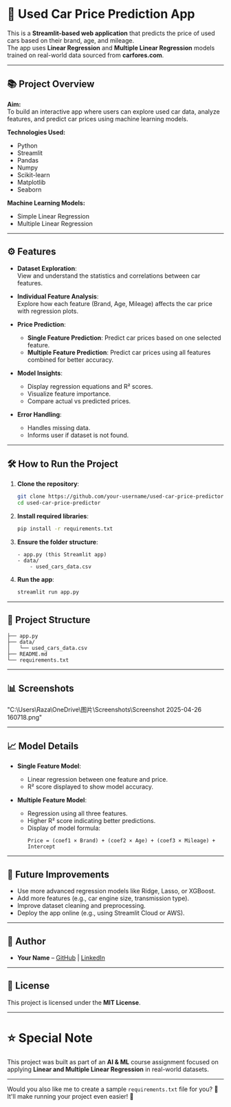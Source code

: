 

# 🚗 Used Car Price Prediction App

This is a **Streamlit-based web application** that predicts the price of used cars based on their brand, age, and mileage.  
The app uses **Linear Regression** and **Multiple Linear Regression** models trained on real-world data sourced from **carfores.com**.

---

## 📚 Project Overview

**Aim:**  
To build an interactive app where users can explore used car data, analyze features, and predict car prices using machine learning models.

**Technologies Used:**
- Python
- Streamlit
- Pandas
- Numpy
- Scikit-learn
- Matplotlib
- Seaborn

**Machine Learning Models:**
- Simple Linear Regression
- Multiple Linear Regression

---

## ⚙️ Features

- **Dataset Exploration**:  
  View and understand the statistics and correlations between car features.
  
- **Individual Feature Analysis**:  
  Explore how each feature (Brand, Age, Mileage) affects the car price with regression plots.

- **Price Prediction**:
  - **Single Feature Prediction**: Predict car prices based on one selected feature.
  - **Multiple Feature Prediction**: Predict car prices using all features combined for better accuracy.

- **Model Insights**:
  - Display regression equations and R² scores.
  - Visualize feature importance.
  - Compare actual vs predicted prices.

- **Error Handling**:
  - Handles missing data.
  - Informs user if dataset is not found.

---

## 🛠️ How to Run the Project

1. **Clone the repository**:
   ```bash
   git clone https://github.com/your-username/used-car-price-predictor.git
   cd used-car-price-predictor
   ```

2. **Install required libraries**:
   ```bash
   pip install -r requirements.txt
   ```

3. **Ensure the folder structure**:
   ```
   - app.py (this Streamlit app)
   - data/
       - used_cars_data.csv
   ```

4. **Run the app**:
   ```bash
   streamlit run app.py
   ```

---

## 📂 Project Structure

```
├── app.py
├── data/
│   └── used_cars_data.csv
├── README.md
└── requirements.txt
```

---

## 📊 Screenshots

"C:\Users\Raza\OneDrive\图片\Screenshots\Screenshot 2025-04-26 160718.png"


---

## 📈 Model Details

- **Single Feature Model**:
  - Linear regression between one feature and price.
  - R² score displayed to show model accuracy.

- **Multiple Feature Model**:
  - Regression using all three features.
  - Higher R² score indicating better predictions.
  - Display of model formula:
    ```
    Price = (coef1 × Brand) + (coef2 × Age) + (coef3 × Mileage) + Intercept
    ```

---

## 🚀 Future Improvements

- Use more advanced regression models like Ridge, Lasso, or XGBoost.
- Add more features (e.g., car engine size, transmission type).
- Improve dataset cleaning and preprocessing.
- Deploy the app online (e.g., using Streamlit Cloud or AWS).

---

## 🧠 Author

- **Your Name** – [GitHub](https://github.com/your-username) | [LinkedIn](https://linkedin.com/in/your-profile)

---

## 📜 License

This project is licensed under the **MIT License**.

---

# ⭐ Special Note

This project was built as part of an **AI & ML** course assignment focused on applying **Linear and Multiple Linear Regression** in real-world datasets.

---

Would you also like me to create a sample `requirements.txt` file for you? 🚀  
It'll make running your project even easier! 🌟
